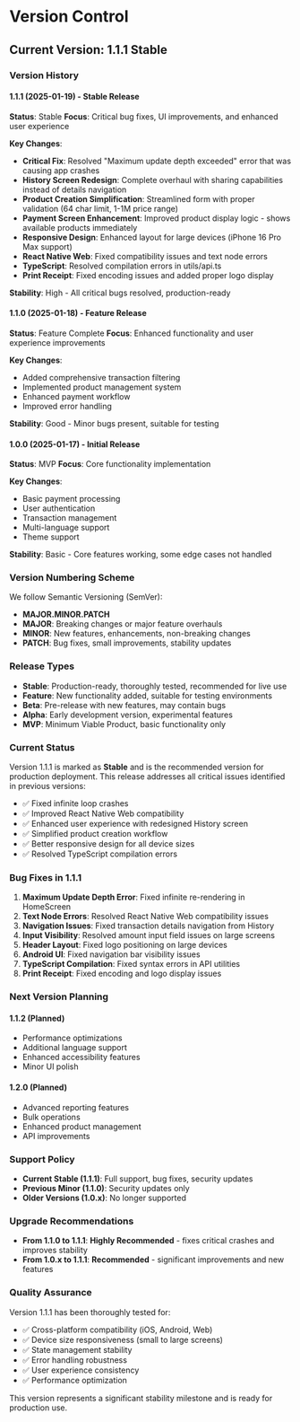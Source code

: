 # Version Control

## Current Version: 1.1.1 Stable

### Version History

#### 1.1.1 (2025-01-19) - Stable Release
**Status**: Stable
**Focus**: Critical bug fixes, UI improvements, and enhanced user experience

**Key Changes**:
- **Critical Fix**: Resolved "Maximum update depth exceeded" error that was causing app crashes
- **History Screen Redesign**: Complete overhaul with sharing capabilities instead of details navigation
- **Product Creation Simplification**: Streamlined form with proper validation (64 char limit, 1-1M price range)
- **Payment Screen Enhancement**: Improved product display logic - shows available products immediately
- **Responsive Design**: Enhanced layout for large devices (iPhone 16 Pro Max support)
- **React Native Web**: Fixed compatibility issues and text node errors
- **TypeScript**: Resolved compilation errors in utils/api.ts
- **Print Receipt**: Fixed encoding issues and added proper logo display

**Stability**: High - All critical bugs resolved, production-ready

#### 1.1.0 (2025-01-18) - Feature Release
**Status**: Feature Complete
**Focus**: Enhanced functionality and user experience improvements

**Key Changes**:
- Added comprehensive transaction filtering
- Implemented product management system
- Enhanced payment workflow
- Improved error handling

**Stability**: Good - Minor bugs present, suitable for testing

#### 1.0.0 (2025-01-17) - Initial Release
**Status**: MVP
**Focus**: Core functionality implementation

**Key Changes**:
- Basic payment processing
- User authentication
- Transaction management
- Multi-language support
- Theme support

**Stability**: Basic - Core features working, some edge cases not handled

### Version Numbering Scheme

We follow Semantic Versioning (SemVer):
- **MAJOR.MINOR.PATCH**
- **MAJOR**: Breaking changes or major feature overhauls
- **MINOR**: New features, enhancements, non-breaking changes
- **PATCH**: Bug fixes, small improvements, stability updates

### Release Types

- **Stable**: Production-ready, thoroughly tested, recommended for live use
- **Feature**: New functionality added, suitable for testing environments
- **Beta**: Pre-release with new features, may contain bugs
- **Alpha**: Early development version, experimental features
- **MVP**: Minimum Viable Product, basic functionality only

### Current Status

Version 1.1.1 is marked as **Stable** and is the recommended version for production deployment. This release addresses all critical issues identified in previous versions:

- ✅ Fixed infinite loop crashes
- ✅ Improved React Native Web compatibility
- ✅ Enhanced user experience with redesigned History screen
- ✅ Simplified product creation workflow
- ✅ Better responsive design for all device sizes
- ✅ Resolved TypeScript compilation errors

### Bug Fixes in 1.1.1

1. **Maximum Update Depth Error**: Fixed infinite re-rendering in HomeScreen
2. **Text Node Errors**: Resolved React Native Web compatibility issues
3. **Navigation Issues**: Fixed transaction details navigation from History
4. **Input Visibility**: Resolved amount input field issues on large screens
5. **Header Layout**: Fixed logo positioning on large devices
6. **Android UI**: Fixed navigation bar visibility issues
7. **TypeScript Compilation**: Fixed syntax errors in API utilities
8. **Print Receipt**: Fixed encoding and logo display issues

### Next Version Planning

#### 1.1.2 (Planned)
- Performance optimizations
- Additional language support
- Enhanced accessibility features
- Minor UI polish

#### 1.2.0 (Planned)
- Advanced reporting features
- Bulk operations
- Enhanced product management
- API improvements

### Support Policy

- **Current Stable (1.1.1)**: Full support, bug fixes, security updates
- **Previous Minor (1.1.0)**: Security updates only
- **Older Versions (1.0.x)**: No longer supported

### Upgrade Recommendations

- **From 1.1.0 to 1.1.1**: **Highly Recommended** - fixes critical crashes and improves stability
- **From 1.0.x to 1.1.1**: **Recommended** - significant improvements and new features

### Quality Assurance

Version 1.1.1 has been thoroughly tested for:
- ✅ Cross-platform compatibility (iOS, Android, Web)
- ✅ Device size responsiveness (small to large screens)
- ✅ State management stability
- ✅ Error handling robustness
- ✅ User experience consistency
- ✅ Performance optimization

This version represents a significant stability milestone and is ready for production use.